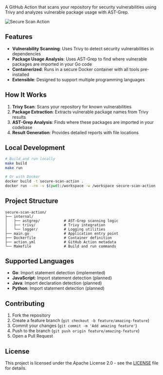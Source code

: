 A GitHub Action that scans your repository for security vulnerabilities using Trivy and analyzes vulnerable package usage with AST-Grep.

![Secure Scan Action](https://github.com/sudeshgutta/secure-scan-action/actions/workflows/vuln-pkg-scan.yml/badge.svg)

## Features

- **Vulnerability Scanning**: Uses Trivy to detect security vulnerabilities in dependencies
- **Package Usage Analysis**: Uses AST-Grep to find where vulnerable packages are imported in your Go code
- **Containerized**: Runs in a secure Docker container with all tools pre-installed
- **Extensible**: Designed to support multiple programming languages

## How It Works

1. **Trivy Scan**: Scans your repository for known vulnerabilities
2. **Package Extraction**: Extracts vulnerable package names from Trivy results  
3. **AST-Grep Analysis**: Finds where these packages are imported in your codebase
4. **Result Generation**: Provides detailed reports with file locations

## Local Development

```bash
# Build and run locally
make build
make run

# Or with Docker
docker build -t secure-scan-action .
docker run --rm -v $(pwd):/workspace -w /workspace secure-scan-action
```

## Project Structure

```
secure-scan-action/
├── internal/
│   ├── astgrep/           # AST-Grep scanning logic
│   ├── trivy/             # Trivy integration
│   └── logger/            # Logging utilities
├── main.go                # Application entry point
├── Dockerfile             # Container definition
├── action.yml             # GitHub Action metadata
└── Makefile               # Build and run commands
```

## Supported Languages

- **Go**: Import statement detection (implemented)
- **JavaScript**: Import statement detection (planned)
- **Java**: Import declaration detection (planned)
- **Python**: Import statement detection (planned)


## Contributing

1. Fork the repository
2. Create a feature branch (`git checkout -b feature/amazing-feature`)
3. Commit your changes (`git commit -m 'Add amazing feature'`)
4. Push to the branch (`git push origin feature/amazing-feature`)
5. Open a Pull Request

## License

This project is licensed under the Apache License 2.0 - see the [LICENSE](LICENSE) file for details.